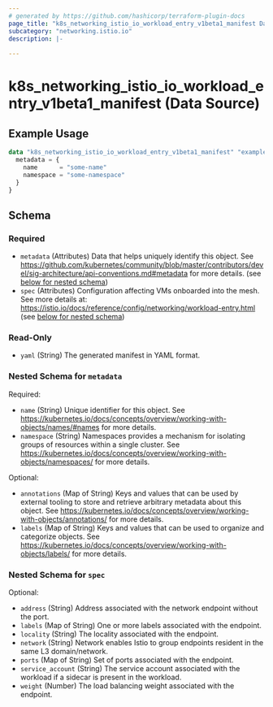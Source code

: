 ```yaml
---
# generated by https://github.com/hashicorp/terraform-plugin-docs
page_title: "k8s_networking_istio_io_workload_entry_v1beta1_manifest Data Source - terraform-provider-k8s"
subcategory: "networking.istio.io"
description: |-
  
---
```


# k8s_networking_istio_io_workload_entry_v1beta1_manifest (Data Source)



## Example Usage

```terraform
data "k8s_networking_istio_io_workload_entry_v1beta1_manifest" "example" {
  metadata = {
    name      = "some-name"
    namespace = "some-namespace"
  }
}
```

<!-- schema generated by tfplugindocs -->
## Schema

### Required

- `metadata` (Attributes) Data that helps uniquely identify this object. See https://github.com/kubernetes/community/blob/master/contributors/devel/sig-architecture/api-conventions.md#metadata for more details. (see [below for nested schema](#nestedatt--metadata))
- `spec` (Attributes) Configuration affecting VMs onboarded into the mesh. See more details at: https://istio.io/docs/reference/config/networking/workload-entry.html (see [below for nested schema](#nestedatt--spec))

### Read-Only

- `yaml` (String) The generated manifest in YAML format.

<a id="nestedatt--metadata"></a>
### Nested Schema for `metadata`

Required:

- `name` (String) Unique identifier for this object. See https://kubernetes.io/docs/concepts/overview/working-with-objects/names/#names for more details.
- `namespace` (String) Namespaces provides a mechanism for isolating groups of resources within a single cluster. See https://kubernetes.io/docs/concepts/overview/working-with-objects/namespaces/ for more details.

Optional:

- `annotations` (Map of String) Keys and values that can be used by external tooling to store and retrieve arbitrary metadata about this object. See https://kubernetes.io/docs/concepts/overview/working-with-objects/annotations/ for more details.
- `labels` (Map of String) Keys and values that can be used to organize and categorize objects. See https://kubernetes.io/docs/concepts/overview/working-with-objects/labels/ for more details.


<a id="nestedatt--spec"></a>
### Nested Schema for `spec`

Optional:

- `address` (String) Address associated with the network endpoint without the port.
- `labels` (Map of String) One or more labels associated with the endpoint.
- `locality` (String) The locality associated with the endpoint.
- `network` (String) Network enables Istio to group endpoints resident in the same L3 domain/network.
- `ports` (Map of String) Set of ports associated with the endpoint.
- `service_account` (String) The service account associated with the workload if a sidecar is present in the workload.
- `weight` (Number) The load balancing weight associated with the endpoint.
